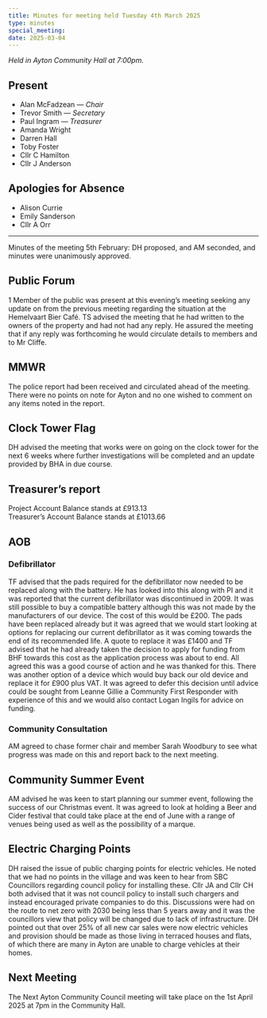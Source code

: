 ```yaml
---
title: Minutes for meeting held Tuesday 4th March 2025
type: minutes
special_meeting:
date: 2025-03-04
---
```


_Held in Ayton Community Hall at 7:00pm._

## Present

- Alan McFadzean — _Chair_
- Trevor Smith — *Secretary*
- Paul Ingram — *Treasurer*
- Amanda Wright
- Darren Hall
- Toby Foster
- Cllr C Hamilton
- Cllr J Anderson

## Apologies for Absence

- Alison Currie
- Emily Sanderson
- Cllr A Orr

---

Minutes of the meeting 5th February: DH proposed, and AM seconded, and minutes were unanimously approved.

## Public Forum

1 Member of the public was present at this evening’s meeting seeking any
update on from the previous meeting regarding the situation at the Hemelvaart
Bier Café. TS advised the meeting that he had written to the owners of the
property and had not had any reply. He assured the meeting that if any reply was
forthcoming he would circulate details to members and to Mr Cliffe.

## MMWR

The police report had been received and circulated ahead of the meeting.
There were no points on note for Ayton and no one wished to comment on any items
noted in the report.

## Clock Tower Flag

DH advised the meeting that works were on going on the clock tower for the next
6 weeks where further investigations will be completed and an update provided by
BHA in due course.

## Treasurer’s report

Project Account Balance stands at £913.13  
Treasurer’s Account Balance stands at £1013.66

## AOB

### Defibrillator

TF advised that the pads required for the defibrillator now needed to be
replaced along with the battery. He has looked into this along with PI and it
was reported that the current defibrillator was discontinued in 2009. It was
still possible to buy a compatible battery although this was not made by the
manufacturers of our device. The cost of this would be £200. The pads have
been replaced already but it was agreed that we would start looking at options
for replacing our current defibrillator as it was coming towards the end of
its recommended life. A quote to replace it was £1400 and TF advised that he
had already taken the decision to apply for funding from BHF towards this cost
as the application process was about to end. All agreed this was a good course
of action and he was thanked for this. There was another option of a device
which would buy back our old device and replace it for £900 plus VAT. It was
agreed to defer this decision until advice could be sought from Leanne Gillie
a Community First Responder with experience of this and we would also contact
Logan Ingils for advice on funding.

### Community Consultation

AM agreed to chase former chair and member Sarah Woodbury to see what progress
was made on this and report back to the next meeting.

## Community Summer Event

AM advised he was keen to start planning our summer event, following the success
of our Christmas event. It was agreed to look at holding a Beer and Cider
festival that could take place at the end of June with a range of venues being
used as well as the possibility of a marque.

## Electric Charging Points

DH raised the issue of public charging points for electric vehicles. He noted
that we had no points in the village and was keen to hear from SBC Councillors
regarding council policy for installing these. Cllr JA and Cllr CH both advised
that it was not council policy to install such chargers and instead encouraged
private companies to do this. Discussions were had on the route to net zero with
2030 being less than 5 years away and it was the councillors view that policy
will be changed due to lack of infrastructure. DH pointed out that over 25% of
all new car sales were now electric vehicles and provision should be made as
those living in terraced houses and flats, of which there are many in Ayton are
unable to charge vehicles at their homes.

## Next Meeting

The Next Ayton Community Council meeting will take place on the 1st April 2025
at 7pm in the Community Hall.
